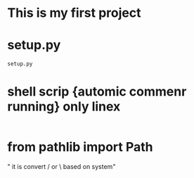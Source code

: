 # This is my first project

# setup.py
```setup.py ```
# shell scrip {automic commenr running} only linex
```bosh init_sh.sh
```
# from pathlib import Path
" it is convert / or \  based on system"